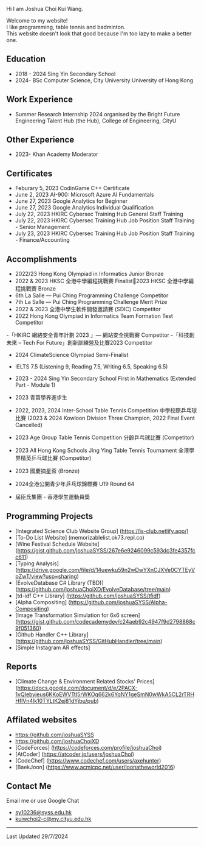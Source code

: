 Hi I am Joshua Choi Kui Wang.

Welcome to my website!<br>
I like programming, table tennis and badminton.<br>
This website doesn't look that good because I'm too lazy to make a better one.

## Education
- 2018 - 2024 Sing Yin Secondary School
- 2024- BSc Computer Science, City University University of Hong Kong

## Work Experience
- Summer Research Internship 2024 organised by the Bright Future Engineering Talent Hub (the Hub), College of Engineering, CityU

## Other Experience
- 2023- Khan Academy Moderator

## Certificates
- Feburary 5, 2023 CodinGame C++ Certificate
- June 2, 2023 AI-900: Microsoft Azure AI Fundamentals
- June 27, 2023 Google Analytics for Beginner
- June 27, 2023 Google Analytics Individual Qualification
- July 22, 2023 HKIRC Cybersec Training Hub General Staff Training
- July 22, 2023 HKIRC Cybersec Training Hub Job Position Staff Training - Senior Management
- July 23, 2023 HKIRC Cybersec Training Hub Job Position Staff Training - Finance/Accounting

## Accomplishments
- 2022/23 Hong Kong Olympiad in Informatics Junior Bronze
- 2022 & 2023 HKSC 全港中學編程挑戰賽 Finalist2023 HKSC 全港中學編程挑戰賽 Bronze
- 6th La Salle — Pui Ching Programming Challenge Competitor
- 7th La Salle — Pui Ching Programming Challenge Merit Prize
- 2022 & 2023 全港中學生軟件開發邀請賽 (SDIC)  Competitor
- 2022 Hong Kong Olympiad in Informatics Team Formation Test Competitor

-「HKIRC 網絡安全青年計劃 2023 」— 網站安全挑戰賽 Competitor
-「科技創未來 – Tech For Future」創新訓練營及比賽2023 Competitor
- 2024 ClimateScience Olympiad Semi-Finalist

- IELTS 7.5 (Listening 9, Reading 7.5, Writing 6.5, Speaking 6.5)
- 2023 - 2024 Sing Yin Secondary School First in Mathematics (Extended Part - Module 1) 
- 2023 青苗學界進步生

- 2022, 2023, 2024 Inter-School Table Tennis Competition 中學校際乒乓球比賽 (2023 & 2024 Kowloon Division Three Champion, 2022 Final Event Cancelled)
- 2023 Age Group Table Tennis Competition 分齡乒乓球比賽 (Competitor)
- 2023 All Hong Kong Schools Jing Ying Table Tennis Tournament 全港學界精英乒乓球比賽 (Competitor)
- 2023 國慶摘星盃 (Bronze)
- 2024全港公開青少年乒乓球錦標賽 U19 Round 64
- 屆臣氏集團 - 香港學生運動員奬

## Programming Projects
- [Integrated Science Club Website Group] (https://is-club.netlify.app/)
- [To-Do List Website] (memorizablelist.ok73.repl.co)
- [Wine Festival Schedule Website] (https://gist.github.com/joshuaSYSS/267e6e9246099c593dc3fe4357fcc611)
- [Typing Analysis] (https://drive.google.com/file/d/14uewku59n2wDwYXnCJXVe0CYTEyVpZwT/view?usp=sharing)
- [EvolveDatabase C# Library (TBD)] (https://github.com/joshuaChoiXD/EvolveDatabase/tree/main)
- [td-idf C++ Library] (https://github.com/joshuaSYSS/tfidf)
- [Alpha Compositing] (https://github.com/joshuaSYSS/Alpha-Compositing)
- [Image Transformation Simulation for 6x6 screen] (https://gist.github.com/codecademydev/c24aeb92c4947f9d2798868c9f051360)
- [Github Handler C++ Library] (https://github.com/joshuaSYSS/GitHubHandler/tree/main)
- [Simple Instagram AR effects]

## Reports
- [Climate Change & Environment Related Stocks' Prices] (https://docs.google.com/document/d/e/2PACX-1vQIebyjeus6KKoEWVTtI5rWKOq662k6YqNY1geSmN0wWkA5CL2rTRHHflVn4lk10TYLtK2ej81dYjbu/pub)

## Affilated websites
- https://github.com/joshuaSYSS
- https://github.com/joshuaChoiXD
- [CodeForces] (https://codeforces.com/profile/joshuaChoi)
- [AtCoder] (https://atcoder.jp/users/joshuaChoi)
- [CodeChef] (https://www.codechef.com/users/axehunter)
- [BaekJoon] (https://www.acmicpc.net/user/loonatheworld2016)

## Contact Me
Email me or use Google Chat
- sy10236@syss.edu.hk
- kuiwchoi2-c@my.cityu.edu.hk

<hr>
Last Updated 29/7/2024
